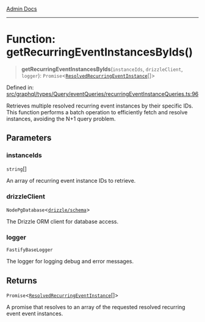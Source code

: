 [Admin Docs](/)

***

# Function: getRecurringEventInstancesByIds()

> **getRecurringEventInstancesByIds**(`instanceIds`, `drizzleClient`, `logger`): `Promise`\<[`ResolvedRecurringEventInstance`](../../../../../../drizzle/tables/recurringEventInstances/type-aliases/ResolvedRecurringEventInstance.md)[]\>

Defined in: [src/graphql/types/Query/eventQueries/recurringEventInstanceQueries.ts:96](https://github.com/Sourya07/talawa-api/blob/3df16fa5fb47e8947dc575f048aef648ae9ebcf8/src/graphql/types/Query/eventQueries/recurringEventInstanceQueries.ts#L96)

Retrieves multiple resolved recurring event instances by their specific IDs.
This function performs a batch operation to efficiently fetch and resolve instances,
avoiding the N+1 query problem.

## Parameters

### instanceIds

`string`[]

An array of recurring event instance IDs to retrieve.

### drizzleClient

`NodePgDatabase`\<[`drizzle/schema`](../../../../../../drizzle/schema/README.md)\>

The Drizzle ORM client for database access.

### logger

`FastifyBaseLogger`

The logger for logging debug and error messages.

## Returns

`Promise`\<[`ResolvedRecurringEventInstance`](../../../../../../drizzle/tables/recurringEventInstances/type-aliases/ResolvedRecurringEventInstance.md)[]\>

A promise that resolves to an array of the requested resolved recurring event event instances.
